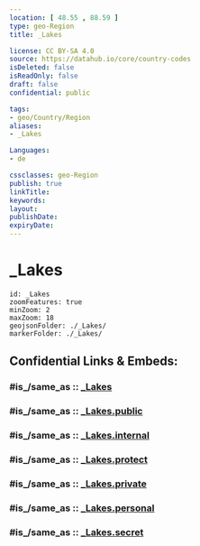 ```yaml
---
location: [ 48.55 , 88.59 ] 
type: geo-Region
title: _Lakes

license: CC BY-SA 4.0
source: https://datahub.io/core/country-codes
isDeleted: false
isReadOnly: false
draft: false
confidential: public

tags:
- geo/Country/Region
aliases:
- _Lakes

Languages:
- de

cssclasses: geo-Region
publish: true
linkTitle: 
keywords: 
layout: 
publishDate: 
expiryDate: 
---
```


# _Lakes

```leaflet
id: _Lakes
zoomFeatures: true 
minZoom: 2 
maxZoom: 18
geojsonFolder: ./_Lakes/
markerFolder: ./_Lakes/
```


## Confidential Links & Embeds: 

### #is_/same_as :: [_Lakes](/_Standards/Earth/Continent/Asia/Asia~East/Mongolia/Provinces~Mongolia/Bayan-Ölgiy/_Lakes.md) 

### #is_/same_as :: [_Lakes.public](/_public/Earth/Continent/Asia/Asia~East/Mongolia/Provinces~Mongolia/Bayan-Ölgiy/_Lakes.public.md) 

### #is_/same_as :: [_Lakes.internal](/_internal/Earth/Continent/Asia/Asia~East/Mongolia/Provinces~Mongolia/Bayan-Ölgiy/_Lakes.internal.md) 

### #is_/same_as :: [_Lakes.protect](/_protect/Earth/Continent/Asia/Asia~East/Mongolia/Provinces~Mongolia/Bayan-Ölgiy/_Lakes.protect.md) 

### #is_/same_as :: [_Lakes.private](/_private/Earth/Continent/Asia/Asia~East/Mongolia/Provinces~Mongolia/Bayan-Ölgiy/_Lakes.private.md) 

### #is_/same_as :: [_Lakes.personal](/_personal/Earth/Continent/Asia/Asia~East/Mongolia/Provinces~Mongolia/Bayan-Ölgiy/_Lakes.personal.md) 

### #is_/same_as :: [_Lakes.secret](/_secret/Earth/Continent/Asia/Asia~East/Mongolia/Provinces~Mongolia/Bayan-Ölgiy/_Lakes.secret.md)

